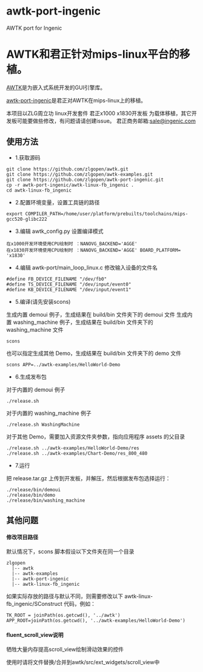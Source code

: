 # awtk-port-ingenic
AWTK port for Ingenic

# AWTK和君正针对mips-linux平台的移植。

[AWTK](https://github.com/zlgopen/awtk)是为嵌入式系统开发的GUI引擎库。

[awtk-port-ingenic](https://github.com/zlgopen/awtk-port-ingenic)是君正对AWTK在mips-linux上的移植。

本项目以ZLG周立功 linux开发套件 君正x1000 x1830开发板 为载体移植，其它开发板可能要做些修改，有问题请请创建issue。
君正商务邮箱:sale@ingenic.com

## 使用方法

* 1.获取源码

```
git clone https://github.com/zlgopen/awtk.git
git clone https://github.com/zlgopen/awtk-examples.git
git clone https://github.com/zlgopen/awtk-port-ingenic.git
cp -r awtk-port-ingenic/awtk-linux-fb_ingenic .
cd awtk-linux-fb_ingenic
```

* 2.配置环境变量，设置工具链的路径

```
export COMPILER_PATH=/home/user/platform/prebuilts/toolchains/mips-gcc520-glibc222
```

* 3.编辑 awtk_config.py 设置编译模式

```
在x1000开发环境使用CPU绘制时 ：NANOVG_BACKEND='AGGE'
在x1830开发环境使用CPU绘制时 ：NANOVG_BACKEND='AGGE' BOARD_PLATFORM= 'x1830'
```

* 4.编辑 awtk-port/main\_loop\_linux.c 修改输入设备的文件名

```
#define FB_DEVICE_FILENAME "/dev/fb0"
#define TS_DEVICE_FILENAME "/dev/input/event0"
#define KB_DEVICE_FILENAME "/dev/input/event1"
```

* 5.编译(请先安装scons)

生成内置 demoui 例子，生成结果在 build/bin 文件夹下的 demoui 文件
生成内置 washing_machine 例子，生成结果在 build/bin 文件夹下的 washing_machine 文件

```
scons
```

也可以指定生成其他 Demo，生成结果在 build/bin 文件夹下的 demo 文件

```
scons APP=../awtk-examples/HelloWorld-Demo
```

* 6.生成发布包

对于内置的 demoui 例子

```
./release.sh
```

对于内置的 washing_machine 例子

```
./release.sh WashingMachine
```

对于其他 Demo，需要加入资源文件夹参数，指向应用程序 assets 的父目录

```
./release.sh ../awtk-examples/HelloWorld-Demo/res
./release.sh ../awtk-examples/Chart-Demo/res_800_480
```

* 7.运行

把 release.tar.gz 上传到开发板，并解压，然后根据发布包选择运行：

```
./release/bin/demoui
./release/bin/demo
./release/bin/washing_machine
```

## 其他问题

#### 修改项目路径

默认情况下，scons 脚本假设以下文件夹在同一个目录

```
zlgopen
  |-- awtk
  |-- awtk-examples
  |-- awtk-port-ingenic
  |-- awtk-linux-fb_ingenic
```

如果实际存放的路径与默认不同，则需要修改以下 awtk-linux-fb_ingenic/SConstruct 代码，例如：

```
TK_ROOT = joinPath(os.getcwd(), '../awtk')
APP_ROOT=joinPath(os.getcwd(), '../awtk-examples/HelloWorld-Demo')
```
#### fluent_scroll_view说明

牺牲大量内存提高scroll_view绘制滑动效果的控件

使用时请将文件替换/合并到awtk/src/ext_widgets/scroll_view中
